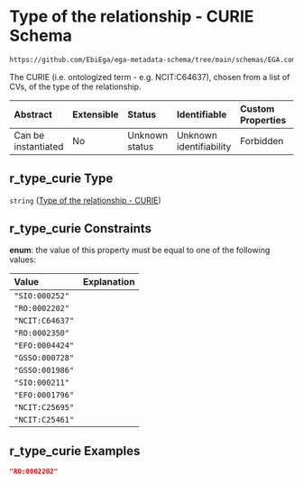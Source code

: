 # Type of the relationship - CURIE Schema

```txt
https://github.com/EbiEga/ega-metadata-schema/tree/main/schemas/EGA.common-definitions.json#/definitions/relationship_object/properties/r_type/properties/r_type_curie
```

The CURIE (i.e. ontologized term - e.g. NCIT:C64637), chosen from a list of CVs, of the type of the relationship.

| Abstract            | Extensible | Status         | Identifiable            | Custom Properties | Additional Properties | Access Restrictions | Defined In                                                                                |
| :------------------ | :--------- | :------------- | :---------------------- | :---------------- | :-------------------- | :------------------ | :---------------------------------------------------------------------------------------- |
| Can be instantiated | No         | Unknown status | Unknown identifiability | Forbidden         | Allowed               | none                | [EGA.common-definitions.json*](../out/EGA.common-definitions.json "open original schema") |

## r_type_curie Type

`string` ([Type of the relationship - CURIE](ega-4-definitions-ega-relationships-object-properties-type-of-the-relationship-properties-type-of-the-relationship---curie.md))

## r_type_curie Constraints

**enum**: the value of this property must be equal to one of the following values:

| Value           | Explanation |
| :-------------- | :---------- |
| `"SIO:000252"`  |             |
| `"RO:0002202"`  |             |
| `"NCIT:C64637"` |             |
| `"RO:0002350"`  |             |
| `"EFO:0004424"` |             |
| `"GSSO:000728"` |             |
| `"GSSO:001986"` |             |
| `"SIO:000211"`  |             |
| `"EFO:0001796"` |             |
| `"NCIT:C25695"` |             |
| `"NCIT:C25461"` |             |

## r_type_curie Examples

```json
"RO:0002202"
```
